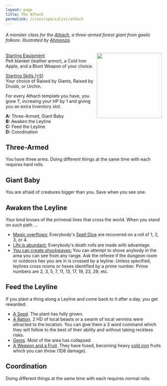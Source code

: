 ```yaml
---
layout: page
title: The Athach
permalink: /class/specialist/athach
---
```


###### A monster class for the [Athach](https://saltygoo.github.io/monsters/athach), a three-armed forest giant from gaelic folkore. Illustrated by [Ahmonza](https://www.newgrounds.com/art/view/ahmonza/d-d-athach).

<img align="right" width=210px  src="https://art.ngfiles.com/images/1933000/1933314_ahmonza_d-d-athach.png?f1625560972">

<ins>Starting Equipment</ins><br>
Pelt blanket (leather armor), a Cold Iron Apple, and a Blunt Weapon of your choice.

<ins>Starting Skills (+5)</ins><br>
Your choice of Raised by Giants, Raised by Druids, or Urchin.

For every Athach template you have, you grow 1’, increaing your HP by 1 and giving you an extra Inventory slot.

**A:** Three-Armed, Giant Baby<br>
**B:** Awaken the Leyline<br>
**C:** Feed the Leyline<br>
**D:** Coordination<br>

## Three-Armed
You have three arms. Doing different things at the same time with each requires hard rolls.

## Giant Baby
You are afraid of creatures bigger than you. Save when you see one.

## Awaken the Leyline
Your kind knows of the primeval lines that cross the world. When you stand on such path ...
- <ins>Magic overflows:</ins> Everybody's [Spell Dice](https://saltygoo.github.io/class/magic-user#spells) are recovered on a roll of 1, 2, 3, or 4.
- <ins>Life is abundant:</ins> Everybody's death rolls are made with advantage.
- <ins>You can create shockwaves:</ins> You can attempt to shove anybody in the area you can see from any range.
Ask the referee if the dungeon room or outdoors hex you are in is crossed by a leyline. Unless specified, leylines cross rooms or hexes identified by a prime number. Prime numbers are 2, 3, 5, 7, 11, 13, 17, 19, 23, 29, etc.

## Feed the Leyline
If you plant a thing along a Leyline and come back to it after a day, you get rewarded:

- <ins>A Seed</ins>. The plant has fully grown.
- <ins>A Ration</ins>. 2 HD of local beasts or a swarm of local vermins were attracted to the location. You can give them a 3 word command which they will follow to the best of their ability and without taking reckless risks.
- <ins>Gems</ins>. Most of the area has collapsed.
- <ins>A Weapon and a Fruit</ins>. They have fused, becoming heavy [cold iron](https://saltygoo.github.io/2020/11/10/extra-rules/#rare-metals) fruits which you can throw (1D6 damage).

## Coordination
Doing different things at the same time with each requires normal rolls.
